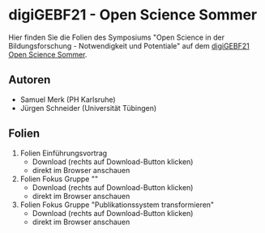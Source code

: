 # digiGEBF21 - Open Science Sommer

Hier finden Sie die Folien des Symposiums "Open Science in der Bildungsforschung - Notwendigkeit und Potentiale" auf dem [digiGEBF21 Open Science Sommer](https://www.digigebf21.de/frontend/index.php?folder_id=3858).


## Autoren

* Samuel Merk (PH Karlsruhe)
* Jürgen Schneider (Universität Tübingen)

## Folien

1. Folien Einführungsvortrag
    * Download (rechts auf Download-Button klicken)
    * direkt im Browser anschauen
2. Folien Fokus Gruppe ""
    * Download (rechts auf Download-Button klicken)
    * direkt im Browser anschauen
3. Folien Fokus Gruppe "Publikationssystem transformieren"
    * Download (rechts auf Download-Button klicken)
    * direkt im Browser anschauen